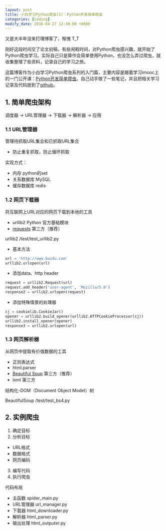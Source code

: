 ```yaml
---
layout: post
title: 小白学习Python爬虫(1)：Python开发简单爬虫
categories: [coding]
modify_date: 2016-04-27 12:30:00 +0800
---
```


又是大半年没来打理博客了，惭愧 T_T

刚好这段时间交了论文初稿，有些闲暇时间，对Python爬虫感兴趣，就开始了Python爬虫学习。实际自己只是算作会简单使用Python，也没怎么弄过爬虫，就收集整理了些资料，记录自己的学习之旅。

这篇博客作为小白学习Python爬虫系列的入门篇，主要内容是跟着学习imooc上的一门公开课：[Python开发简单爬虫](http://www.imooc.com/learn/563)。自己动手做了一些笔记，并且把相关学习记录及代码放到了[github](https://github.com/mrknight-cn/imooc-python-simple-crawler/tree/v1.0)。

## 1. 简单爬虫架构

调度器 -> URL管理器 -> 下载器 -> 解析器 -> 应用

### 1.1 URL管理器
管理待抓取URL集合和已抓取URL集合

* 防止重复抓取，防止循环抓取

实现方式：

* 内存 python的set
* 关系数据库 MySQL
* 缓存数据库 redis

### 1.2 网页下载器
将互联网上URL对应的网页下载到本地的工具

* urllib2 Python 官方基础模块
* [requests](http://docs.python-requests.org/en/master/) 第三方（推荐）

urllib2 /test/test_urllib2.py

* 基本方法

``` Python
url = 'http://www.baidu.com'
urllib2.urlopen(url)
```

* 添加data、http header

``` Python
request = urllib2.Request(url)
request.add_header('user-agent', 'Mozilla/5.0')
response2 = urllib2.urlopen(request)
```

* 添加特殊情景的处理器

``` Python
cj = cookielib.CookieJar()
opener = urllib2.build_opener(urllib2.HTTPCookieProcessor(cj))
urllib2.install_opener(opener)
response3 = urllib2.urlopen(url)
```

### 1.3 网页解析器
从网页中提取有价值数据的工具

* 正则表达式
* html.parser
* [Beautiful Soup](https://www.crummy.com/software/BeautifulSoup/) 第三方（推荐）
* lxml 第三方

结构化-DOM（Document Object Model）树

BeautifulSoup /test/test_bs4.py

## 2. 实例爬虫

1. 确定目标
2. 分析目标
  * URL格式
  * 数据格式
  * 网页编码
3. 编写代码
4. 执行爬虫

代码布局

* 主函数 spider_main.py
* URL管理器 url_manager.py
* 下载器 html_downloader.py
* 解析器 html_parser.py
* 输出处理 html_outputer.py
